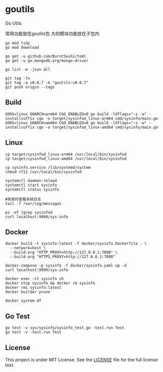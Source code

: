 # goutils

Go Utils

常用功能放在goutils包
大的模块功能放在子包内

```shell
go mod tidy
go mod download

go get -u github.com/BurntSushi/toml
go get -u go.mongodb.org/mongo-driver

go list -m -json all
```

```shell
git tag -ln
git tag -a v0.0.7 -m "goutils-v0.0.7"
git push origin --tags
```

## Build

```shell
GOOS=linux GOARCH=arm64 CGO_ENABLED=0 go build -ldflags="-s -w" -installsuffix cgo -o target/sysinfod_linux-arm64 cmd/sysinfo/main.go
GOOS=linux GOARCH=amd64 CGO_ENABLED=0 go build -ldflags="-s -w" -installsuffix cgo -o target/sysinfod_linux-amd64 cmd/sysinfo/main.go

```

## Linux

```shell
cp target/sysinfod_linux-arm64 /usr/local/bin/sysinfod
cp target/sysinfod_linux-amd64 /usr/local/bin/sysinfod

cp sysinfo.service /lib/systemd/system
chmod +711 /usr/local/bin/sysinfod

systemctl daemon-reload
systemctl start sysinfo
systemctl status sysinfo

#失败时查看系统日志
tail -f /var/log/messages

ps -ef |grep sysinfod
curl localhost:9999/sys-info

```

## Docker

```shell
docker build -t sysinfo:latest -f docker/sysinfo.Dockerfile . \
  --network=host \
  --build-arg "HTTP_PROXY=http://127.0.0.1:7890" \
  --build-arg "HTTPS_PROXY=http://127.0.0.1:7890"

docker-compose -p sysinfo -f docker/sysinfo.yaml up -d
curl localhost:9999/sys-info

docker exec -it sysinfo sh
docker stop sysinfo && docker rm sysinfo
docker rmi sysinfo:latest
docker builder prune

docker system df

```

## Go Test

```shell
go test -v sys/sysinfo/sysinfo_test.go -test.run Test
go test -v -test.run Test
```

## License

This project is under MIT License. See the [LICENSE](LICENSE) file for the full license text.
